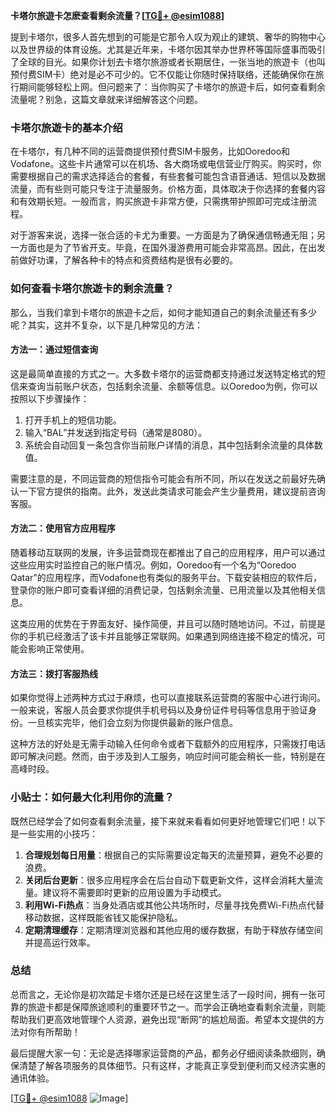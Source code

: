 **卡塔尔旅遊卡怎麽查看剩余流量？[[TG💪+ @esim1088](https://t.me/s/esim1088)]**

提到卡塔尔，很多人首先想到的可能是它那令人叹为观止的建筑、奢华的购物中心以及世界级的体育设施。尤其是近年来，卡塔尔因其举办世界杯等国际盛事而吸引了全球的目光。如果你计划去卡塔尔旅游或者长期居住，一张当地的旅遊卡（也叫预付费SIM卡）绝对是必不可少的。它不仅能让你随时保持联络，还能确保你在旅行期间能够轻松上网。但问题来了：当你购买了卡塔尔的旅遊卡后，如何查看剩余流量呢？别急，这篇文章就来详细解答这个问题。

### 卡塔尔旅遊卡的基本介绍

在卡塔尔，有几种不同的运营商提供预付费SIM卡服务，比如Ooredoo和Vodafone。这些卡片通常可以在机场、各大商场或电信营业厅购买。购买时，你需要根据自己的需求选择适合的套餐，有些套餐可能包含语音通话、短信以及数据流量，而有些则可能只专注于流量服务。价格方面，具体取决于你选择的套餐内容和有效期长短。一般而言，购买旅遊卡非常方便，只需携带护照即可完成注册流程。

对于游客来说，选择一张合适的卡尤为重要。一方面是为了确保通信畅通无阻；另一方面也是为了节省开支。毕竟，在国外漫游费用可能会非常高昂。因此，在出发前做好功课，了解各种卡的特点和资费结构是很有必要的。

### 如何查看卡塔尔旅遊卡的剩余流量？

那么，当我们拿到卡塔尔的旅遊卡之后，如何才能知道自己的剩余流量还有多少呢？其实，这并不复杂，以下是几种常见的方法：

#### 方法一：通过短信查询
这是最简单直接的方式之一。大多数卡塔尔的运营商都支持通过发送特定格式的短信来查询当前账户状态，包括剩余流量、余额等信息。以Ooredoo为例，你可以按照以下步骤操作：
1. 打开手机上的短信功能。
2. 输入“BAL”并发送到指定号码（通常是8080）。
3. 系统会自动回复一条包含你当前账户详情的消息，其中包括剩余流量的具体数值。

需要注意的是，不同运营商的短信指令可能会有所不同，所以在发送之前最好先确认一下官方提供的指南。此外，发送此类请求可能会产生少量费用，建议提前咨询客服。

#### 方法二：使用官方应用程序
随着移动互联网的发展，许多运营商现在都推出了自己的应用程序，用户可以通过这些应用实时监控自己的账户情况。例如，Ooredoo有一个名为“Ooredoo Qatar”的应用程序，而Vodafone也有类似的服务平台。下载安装相应的软件后，登录你的账户即可查看详细的消费记录，包括剩余流量、已用流量以及其他相关信息。

这类应用的优势在于界面友好、操作简便，并且可以随时随地访问。不过，前提是你的手机已经激活了该卡并且能够正常联网。如果遇到网络连接不稳定的情况，可能会影响正常使用。

#### 方法三：拨打客服热线
如果你觉得上述两种方式过于麻烦，也可以直接联系运营商的客服中心进行询问。一般来说，客服人员会要求你提供手机号码以及身份证件号码等信息用于验证身份。一旦核实完毕，他们会立刻为你提供最新的账户信息。

这种方法的好处是无需手动输入任何命令或者下载额外的应用程序，只需拨打电话即可解决问题。然而，由于涉及到人工服务，响应时间可能会稍长一些，特别是在高峰时段。

### 小贴士：如何最大化利用你的流量？

既然已经学会了如何查看剩余流量，接下来就来看看如何更好地管理它们吧！以下是一些实用的小技巧：
1. **合理规划每日用量**：根据自己的实际需要设定每天的流量预算，避免不必要的浪费。
2. **关闭后台更新**：很多应用程序会在后台自动下载更新文件，这样会消耗大量流量。建议将不需要即时更新的应用设置为手动模式。
3. **利用Wi-Fi热点**：当身处酒店或其他公共场所时，尽量寻找免费Wi-Fi热点代替移动数据，这样既能省钱又能保护隐私。
4. **定期清理缓存**：定期清理浏览器和其他应用的缓存数据，有助于释放存储空间并提高运行效率。

### 总结

总而言之，无论你是初次踏足卡塔尔还是已经在这里生活了一段时间，拥有一张可靠的旅遊卡都是保障旅途顺利的重要环节之一。而学会正确地查看剩余流量，则能帮助我们更高效地管理个人资源，避免出现“断网”的尴尬局面。希望本文提供的方法对你有所帮助！

最后提醒大家一句：无论是选择哪家运营商的产品，都务必仔细阅读条款细则，确保清楚了解各项服务的具体细节。只有这样，才能真正享受到便利而又经济实惠的通讯体验。

[[TG💪+ @esim1088](https://t.me/s/esim1088) ![Image](https://i.postimg.cc/4NQfJmqS/Snipaste-2025-05-13-00-14-12.png)]